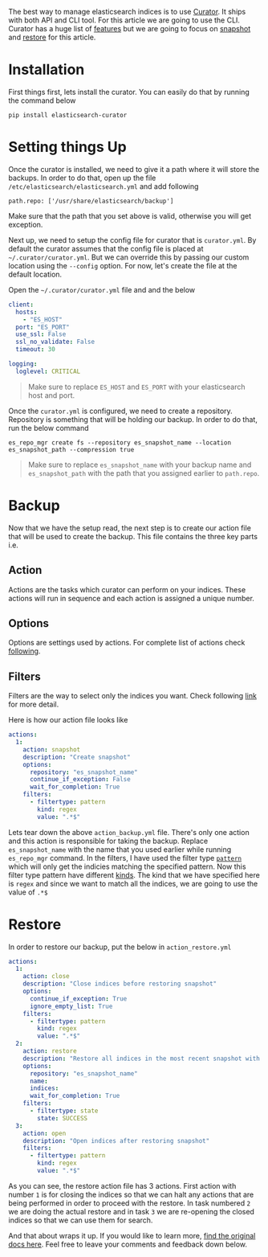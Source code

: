 The best way to manage elasticsearch indices is to use [Curator](https://github.com/elastic/curator). It ships with both API and CLI tool. For this article we are going to use the CLI. Curator has a huge list of [features](https://www.elastic.co/guide/en/elasticsearch/client/curator/current/about-features.html) but we are going to focus on [snapshot](https://www.elastic.co/guide/en/elasticsearch/client/curator/current/snapshot.html) and [restore](https://www.elastic.co/guide/en/elasticsearch/client/curator/current/restore.html) for this article.

# Installation

First things first, lets install the curator. You can easily do that by running the command below

```
pip install elasticsearch-curator
```

# Setting things Up

Once the curator is installed, we need to give it a path where it will store the backups. In order to do that, open up the file `/etc/elasticsearch/elasticsearch.yml` and add following

```
path.repo: ['/usr/share/elasticsearch/backup']
```

Make sure that the path that you set above is valid, otherwise you will get exception.

Next up, we need to setup the config file for curator that is `curator.yml`. By default the curator assumes that the config file is placed at `~/.curator/curator.yml`. But we can override this by passing our custom location using the `--config` option. For now, let's create the file at the default location.

Open the `~/.curator/curator.yml` file and and the below

```yml
client:
  hosts:
    - "ES_HOST"
  port: "ES_PORT"
  use_ssl: False
  ssl_no_validate: False
  timeout: 30

logging:
  loglevel: CRITICAL
```

> Make sure to replace `ES_HOST` and `ES_PORT` with your elasticsearch host and port.

Once the `curator.yml` is configured, we need to create a repository. Repository is something that will be holding our backup. In order to do that, run the below command

```
es_repo_mgr create fs --repository es_snapshot_name --location es_snapshot_path --compression true
```

> Make sure to replace `es_snapshot_name` with your backup name and `es_snapshot_path` with the path that you assigned earlier to `path.repo`.

# Backup

Now that we have the setup read, the next step is to create our action file that will be used to create the backup. This file contains the three key parts i.e.

## Action
Actions are the tasks which curator can perform on your indices. These actions will run in sequence and each action is assigned a unique number.

## Options
Options are settings used by actions. For complete list of actions check [following](https://www.elastic.co/guide/en/elasticsearch/client/curator/current/options.html).

## Filters
Filters are the way to select only the indices you want. Check following [link](https://www.elastic.co/guide/en/elasticsearch/client/curator/current/filters.html) for more detail.

Here is how our action file looks like

```yml
actions:
  1:
    action: snapshot
    description: "Create snapshot"
    options:
      repository: "es_snapshot_name"
      continue_if_exception: False
      wait_for_completion: True
    filters:
      - filtertype: pattern
        kind: regex
        value: ".*$"
```

Lets tear down the above `action_backup.yml` file. There's only one action and this action is responsible for taking the backup. Replace `es_snapshot_name` with the name that you used earlier while running `es_repo_mgr` command. In the filters, I have used the filter type [`pattern`](https://www.elastic.co/guide/en/elasticsearch/client/curator/current/filtertype_pattern.html) which will only get the indicies matching the specified pattern. Now this filter type pattern have different [kinds](https://www.elastic.co/guide/en/elasticsearch/client/curator/current/fe_kind.html). The kind that we have specified here is `regex` and since we want to match all the indices, we are going to use the value of `.*$`



# Restore

In order to restore our backup, put the below in `action_restore.yml`

```yml
actions:
  1:
    action: close
    description: "Close indices before restoring snapshot"
    options:
      continue_if_exception: True
      ignore_empty_list: True
    filters:
      - filtertype: pattern
        kind: regex
        value: ".*$"
  2:
    action: restore
    description: "Restore all indices in the most recent snapshot with state SUCCESS"
    options:
      repository: "es_snapshot_name"
      name:
      indices:
      wait_for_completion: True
    filters:
      - filtertype: state
        state: SUCCESS
  3:
    action: open
    description: "Open indices after restoring snapshot"
    filters:
      - filtertype: pattern
        kind: regex
        value: ".*$"
```

As you can see, the restore action file has 3 actions. First action with number `1` is for closing the indices so that we can halt any actions that are being performed in order to proceed with the restore. In task numbered `2` we are doing the actual restore and in task `3` we are re-opening the closed indices so that we can use them for search.

And that about wraps it up. If you would like to learn more, [find the original docs here](https://www.elastic.co/guide/en/elasticsearch/client/curator/current/index.html). Feel free to leave your comments and feedback down below.